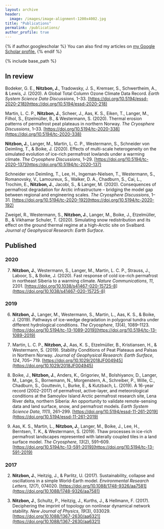 ```yaml
---
layout: archive
header:
  image: /images/image-alignment-1200x4002.jpg
title: "Publications"
permalink: /publications/
author_profile: true
---
```


{% if author.googlescholar %}
  You can also find my articles on <u><a href="{{author.googlescholar}}">my Google Scholar profile</a>.</u>
{% endif %}

{% include base_path %}



## In review

Bodeker, G. E., **Nitzbon, J.**, Tradowsky, J. S., Kremser, S., Schwertheim, A., & Lewis, J. (2020). A Global Total Column Ozone Climate Data Record. *Earth System Science Data Discussions*, 1–33. [https://doi.org/10.5194/essd-2020-218](https://doi.org/10.5194/essd-2020-218)

Martin, L. C. P., **Nitzbon, J.**, Scheer, J., Aas, K. S., Eiken, T., Langer, M., Filhol, S., Etzelmüller, B., & Westermann, S. (2020). Thermal erosion patterns of permafrost peat plateaus in northern Norway. *The Cryosphere Discussions*, 1–33. [https://doi.org/10.5194/tc-2020-338](https://doi.org/10.5194/tc-2020-338)

**Nitzbon, J.**, Langer, M., Martin, L. C. P., Westermann, S., Schneider von Deimling, T., & Boike, J. (2020). Effects of multi-scale heterogeneity on the simulated evolution of ice-rich permafrost lowlands under a warming climate. *The Cryosphere Discussions*, 1–29. [https://doi.org/10.5194/tc-2020-137](https://doi.org/10.5194/tc-2020-137)

Schneider von Deimling, T., Lee, H., Ingeman-Nielsen, T., Westermann, S., Romanovsky, V., Lamoureux, S., Walker, D. A., Chadburn, S., Cai, L., Trochim, E., **Nitzbon, J.**, Jacobi, S., & Langer, M. (2020). Consequences of permafrost degradation for Arctic infrastructure – bridging the model gap between regional and engineering scales. *The Cryosphere Discussions*, 1–31. [https://doi.org/10.5194/tc-2020-192](https://doi.org/10.5194/tc-2020-192)

Zweigel, R., Westermann, S., **Nitzbon, J.**, Langer, M., Boike, J., Etzelmüller, B., & Vikhamar Schuler, T. (2020). Simulating snow redistribution and its effect on the ground thermal regime at a high-Arctic site on Svalbard. *Journal of Geophysical Research: Earth Surface*.



## Published

### 2020

7) **Nitzbon, J.**, Westermann, S., Langer, M., Martin, L. C. P., Strauss, J., Laboor, S., & Boike, J. (2020). Fast response of cold ice-rich permafrost in northeast Siberia to a warming climate. *Nature Communications*, *11*, 2201. [https://doi.org/10.1038/s41467-020-15725-8](https://doi.org/10.1038/s41467-020-15725-8)

### 2019

6) **Nitzbon, J.**, Langer, M., Westermann, S., Martin, L., Aas, K. S., & Boike, J. (2019). Pathways of ice-wedge degradation in polygonal tundra under different hydrological conditions. *The Cryosphere*, *13*(4), 1089–1123. [https://doi.org/10.5194/tc-13-1089-2019](https://doi.org/10.5194/tc-13-1089-2019)

5) Martin, L. C. P., **Nitzbon, J.**, Aas, K. S., Etzelmüller, B., Kristiansen, H., & Westermann, S. (2019). Stability Conditions of Peat Plateaus and Palsas in Northern Norway. *Journal of Geophysical Research: Earth Surface*, *124*, 705– 719. [https://doi.org/10.1029/2018JF004945](https://doi.org/10.1029/2018JF004945)

4) Boike, J., **Nitzbon, J.**, Anders, K., Grigoriev, M., Bolshiyanov, D., Langer, M., Lange, S., Bornemann, N., Morgenstern, A., Schreiber, P., Wille, C., Chadburn, S., Gouttevin, I., Burke, E., & Kutzbach, L. (2019). A 16-year record (2002–2017) of permafrost, active-layer, and meteorological conditions at the Samoylov Island Arctic permafrost research site, Lena River delta, northern Siberia: An opportunity to validate remote-sensing data and land surface, snow, and permafrost models. *Earth System Science Data*, *11*(1), 261–299. [https://doi.org/10.5194/essd-11-261-2019](https://doi.org/10.5194/essd-11-261-2019)

3) Aas, K. S., Martin, L., **Nitzbon, J.**, Langer, M., Boike, J., Lee, H., Berntsen, T. K., & Westermann, S. (2019). Thaw processes in ice-rich permafrost landscapes represented with laterally coupled tiles in a land surface model. *The Cryosphere*, *13*(2), 591–609. [https://doi.org/10.5194/tc-13-591-2019](https://doi.org/10.5194/tc-13-591-2019)

### 2017

2) **Nitzbon, J.**, Heitzig, J., & Parlitz, U. (2017). Sustainability, collapse and oscillations in a simple World-Earth model. *Environmental Research Letters*, *12*(7), 074020. [https://doi.org/10.1088/1748-9326/aa7581](https://doi.org/10.1088/1748-9326/aa7581)

1) **Nitzbon, J**., Schultz, P., Heitzig, J., Kurths, J., & Hellmann, F. (2017). Deciphering the imprint of topology on nonlinear dynamical network stability. *New Journal of Physics*, *19*(3), 033029. [https://doi.org/10.1088/1367-2630/aa6321](https://doi.org/10.1088/1367-2630/aa6321)